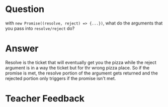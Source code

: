 # Question
with `new Promise((resolve, reject) => {...})`, what do the arguments that you pass into `resolve/reject` do?

# Answer

Resolve is the ticket that will eventually get you the pizza while the reject argument is in a way the ticket but for thr wrong pizza place. So if the promise is met, the resolve portion of the argument gets returned and the rejected portion only triggers if the promise isn't met.

# Teacher Feedback